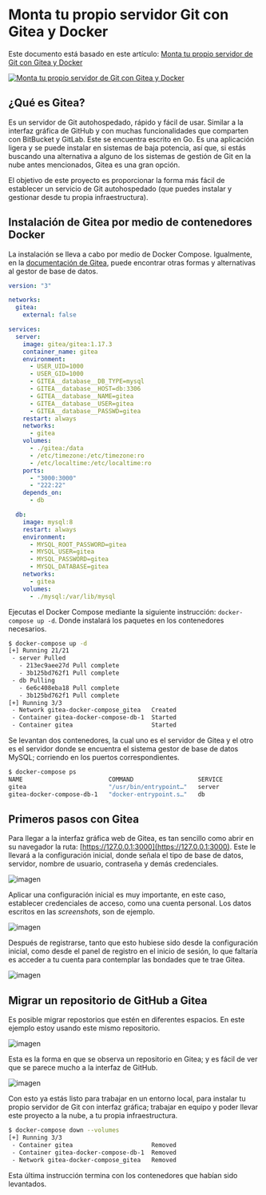 # Monta tu propio servidor Git con Gitea y Docker

Este documento está basado en este artículo: [Monta tu propio servidor de Git con Gitea y Docker](https://www.crashell.com/estudio/monta_tu_propio_servidor_de_git_con_gitea_y_docker/)

[![Monta tu propio servidor de Git con Gitea y Docker](https://img.youtube.com/vi/bTaRIzhgDIk/maxresdefault.jpg)](https://youtu.be/bTaRIzhgDIk "Monta tu propio servidor de Git con Gitea y Docker")

## ¿Qué es Gitea?

Es un servidor de Git autohospedado, rápido y fácil de usar. Similar a la interfaz gráfica de GitHub y con muchas funcionalidades que comparten con BitBucket y GitLab. Este se encuentra escrito en Go. Es una aplicación ligera y se puede instalar en sistemas de baja potencia, así que, si estás buscando una alternativa a alguno de los sistemas de gestión de Git en la nube antes mencionados, Gitea es una gran opción.

El objetivo de este proyecto es proporcionar la forma más fácil de establecer un servicio de Git autohospedado (que puedes instalar y gestionar desde tu propia infraestructura). 

## Instalación de Gitea por medio de contenedores Docker

La instalación se lleva a cabo por medio de Docker Compose. Igualmente, en la [documentación de Gitea](https://docs.gitea.io/en-us/install-with-docker/), puede encontrar otras formas y alternativas al gestor de base de datos.

```yaml
version: "3"

networks:
  gitea:
    external: false

services:
  server:
    image: gitea/gitea:1.17.3
    container_name: gitea
    environment:
      - USER_UID=1000
      - USER_GID=1000
      - GITEA__database__DB_TYPE=mysql
      - GITEA__database__HOST=db:3306
      - GITEA__database__NAME=gitea
      - GITEA__database__USER=gitea
      - GITEA__database__PASSWD=gitea
    restart: always
    networks:
      - gitea
    volumes:
      - ./gitea:/data
      - /etc/timezone:/etc/timezone:ro
      - /etc/localtime:/etc/localtime:ro
    ports:
      - "3000:3000"
      - "222:22"
    depends_on:
      - db

  db:
    image: mysql:8
    restart: always
    environment:
      - MYSQL_ROOT_PASSWORD=gitea
      - MYSQL_USER=gitea
      - MYSQL_PASSWORD=gitea
      - MYSQL_DATABASE=gitea
    networks:
      - gitea
    volumes:
      - ./mysql:/var/lib/mysql
```

Ejecutas el Docker Compose mediante la siguiente instrucción: `docker-compose up -d`. Donde instalará los paquetes en los contenedores necesarios.

```bash
$ docker-compose up -d
[+] Running 21/21
 - server Pulled                                                                                                                                    45.0s 
   - 213ec9aee27d Pull complete                                                                                                                      1.4s 
   - 3b125bd762f1 Pull complete                                                                                                                     10.5s 
 - db Pulling                                                                                                                                       
   - 6e6c408eba18 Pull complete                                                                                                                     10.5s 
   - 3b125bd762f1 Pull complete                                                                                                                     10.5s
[+] Running 3/3
 - Network gitea-docker-compose_gitea   Created                                                                                                      0.0s
 - Container gitea-docker-compose-db-1  Started                                                                                                      0.8s
 - Container gitea                      Started                                                                                                      0.9s
```

Se levantan dos contenedores, la cual uno es el servidor de Gitea y el otro es el servidor donde se encuentra el sistema gestor de base de datos MySQL; corriendo en los puertos correspondientes.

```bash
$ docker-compose ps
NAME                        COMMAND                  SERVICE             STATUS              PORTS
gitea                       "/usr/bin/entrypoint…"   server              running             0.0.0.0:3000->3000/tcp, 0.0.0.0:222->22/tcp
gitea-docker-compose-db-1   "docker-entrypoint.s…"   db                  running             3306/tcp, 33060/tcp
```

## Primeros pasos con Gitea

Para llegar a la interfaz gráfica web de Gitea, es tan sencillo como abrir en su navegador la ruta: [https://127.0.0.1:3000](https://127.0.0.1:3000). Este le llevará a la configuración inicial, donde señala el tipo de base de datos, servidor, nombre de usuario, contraseña y demás credenciales. 

![imagen](https://user-images.githubusercontent.com/7296281/202072137-3447c3fa-e024-475b-9fa3-cfcba2e1e5b0.png)

Aplicar una configuración inicial es muy importante, en este caso, establecer credenciales de acceso, como una cuenta personal. Los datos escritos en las _screenshots_, son de ejemplo.

![imagen](https://user-images.githubusercontent.com/7296281/202072363-066525e3-d82a-46ac-a8c5-0cf31547f518.png)

Después de registrarse, tanto que esto hubiese sido desde la configuración inicial, como desde el panel de registro en el inicio de sesión, lo que faltaría es acceder a tu cuenta para contemplar las bondades que te trae Gitea.

![imagen](https://user-images.githubusercontent.com/7296281/202072737-c99242ed-1702-4d15-a05b-567adf7c1ff5.png)


## Migrar un repositorio de GitHub a Gitea

Es posible migrar repostorios que estén en diferentes espacios. En este ejemplo estoy usando este mismo repositorio.

![imagen](https://user-images.githubusercontent.com/7296281/202074185-6ed155c0-4cfa-4d54-9752-008beeeb9674.png)

Esta es la forma en que se observa un repositorio en Gitea; y es fácil de ver que se parece mucho a la interfaz de GitHub.

![imagen](https://user-images.githubusercontent.com/7296281/202074429-e53b5e0e-65ec-4e0a-a338-4b0345652a4f.png)

Con esto ya estás listo para trabajar en un entorno local, para instalar tu propio servidor de Git con interfaz gráfica; trabajar en equipo y poder llevar este proyecto a la nube, a tu propia infraestructura. 

```bash
$ docker-compose down --volumes
[+] Running 3/3
 - Container gitea                      Removed                                                                                               1.4s
 - Container gitea-docker-compose-db-1  Removed                                                                                               1.5s
 - Network gitea-docker-compose_gitea   Removed
```

Esta última instrucción termina con los contenedores que habían sido levantados.